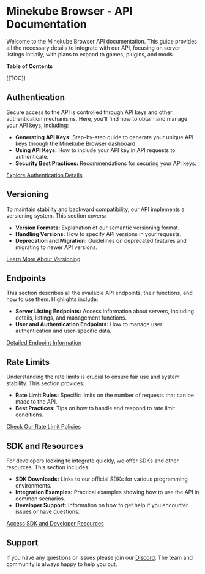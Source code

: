 # Minekube Browser - API Documentation

Welcome to the Minekube Browser API documentation. This guide provides all the necessary details to integrate with our API, focusing on server listings initially, with plans to expand to games, plugins, and mods.

**Table of Contents**

[[TOC]]

## Authentication

Secure access to the API is controlled through API keys and other authentication mechanisms. Here, you'll find how to obtain and manage your API keys, including:

- **Generating API Keys:** Step-by-step guide to generate your unique API keys through the Minekube Browser dashboard.
- **Using API Keys:** How to include your API key in API requests to authenticate.
- **Security Best Practices:** Recommendations for securing your API keys.

[Explore Authentication Details](/browser/api/auth)

## Versioning

To maintain stability and backward compatibility, our API implements a versioning system. This section covers:

- **Version Formats:** Explanation of our semantic versioning format.
- **Handling Versions:** How to specify API versions in your requests.
- **Deprecation and Migration:** Guidelines on deprecated features and migrating to newer API versions.

[Learn More About Versioning](/browser/api/versions)

## Endpoints

This section describes all the available API endpoints, their functions, and how to use them. Highlights include:

- **Server Listing Endpoints:** Access information about servers, including details, listings, and management functions.
- **User and Authentication Endpoints:** How to manage user authentication and user-specific data.

[Detailed Endpoint Information](/browser/api/endpoints)

## Rate Limits

Understanding the rate limits is crucial to ensure fair use and system stability. This section provides:

- **Rate Limit Rules:** Specific limits on the number of requests that can be made to the API.
- **Best Practices:** Tips on how to handle and respond to rate limit conditions.

[Check Our Rate Limit Policies](/browser/api/ratelimits)

## SDK and Resources

For developers looking to integrate quickly, we offer SDKs and other resources. This section includes:

- **SDK Downloads:** Links to our official SDKs for various programming environments.
- **Integration Examples:** Practical examples showing how to use the API in common scenarios.
- **Developer Support:** Information on how to get help if you encounter issues or have questions.

[Access SDK and Developer Resources](/browser/api/developers)


## Support
If you have any questions or issues please join our [Discord](https://minekube.com/discord).
The team and community is always happy to help you out.

